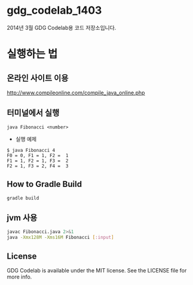 gdg_codelab_1403
================

2014년 3월 GDG Codelab용 코드 저장소입니다.

# 실행하는 법
## 온라인 사이트 이용
http://www.compileonline.com/compile_java_online.php

## 터미널에서 실행
``` java Fibonacci <number> ```

* 실행 예제
```
$ java Fibonacci 4
F0 = 0, F1 = 1, F2 =  1
F1 = 1, F2 = 1, F3 =  2
F2 = 1, F3 = 2, F4 =  3
```

## How to Gradle Build
```
gradle build
```

## jvm 사용
```sh
javac Fibonacci.java 2>&1
java -Xmx128M -Xms16M Fibonacci [:input]
```
## License
GDG Codelab is available under the MIT license. See the LICENSE file for more info.
